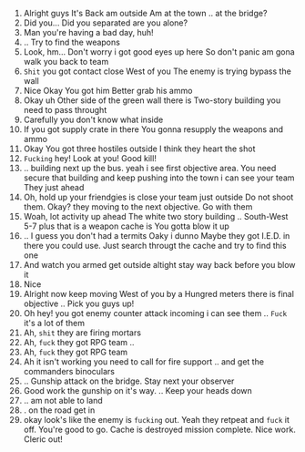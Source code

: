 1. Alright guys It's Back am outside Am at the town .. at the bridge?
2. Did you... Did you separated are you alone?
3. Man you're having a bad day, huh!
4. .. Try to find the weapons
5. Look, hm... Don't worry i got good eyes up here So don't panic am gona walk you back to team
6. `Shit` you got contact close West of you The enemy is trying bypass the wall
7. Nice Okay You got him Better grab his ammo
8. Okay uh Other side of the green wall there is Two-story building you need to pass throught
9. Carefully you don't know what inside
10. If you got supply crate in there You gonna resupply the weapons and ammo
11. Okay You got three hostiles outside I think they heart the shot
12. `Fucking` hey! Look at you! Good kill!
13. .. building next up the bus. yeah i see first objective area. You need secure that building and keep pushing into the town i can see your team They just ahead 
14. Oh, hold up your friendgies is close your team just outside Do not shoot them. Okay? they moving to the next objective. Go with them
15. Woah, lot activity up ahead The white two story building .. South-West 5-7 plus that is a weapon cache is You gotta blow it up
16. .. I guess you don't had a termits Oaky i dunno Maybe they got I.E.D. in there you could use. Just search througt the cache and try to find this one
17. And watch you armed get outside altight stay way back before you blow it
18. Nice
19. Alright now keep moving West of you by a Hungred meters there is final objective .. Pick you guys up!
20. Oh hey! you got enemy counter attack incoming i can see them .. `Fuck` it's a lot of them
21. Ah, `shit` they are firing mortars
22. Ah, `fuck` they got RPG team ..
23. Ah, `fuck` they got RPG team
24. Ah it isn't working you need to call for fire support .. and get the commanders binoculars
25. .. Gunship attack on the bridge. Stay next your observer
26. Good work the gunship on it's way. .. Keep your heads down
27. .. am not able to land
28. . on the road get in
29. okay look's like the enemy is `fucking` out. Yeah they retpeat and `fuck` it off. You're good to go. Cache is destroyed mission complete. Nice work. Cleric out!